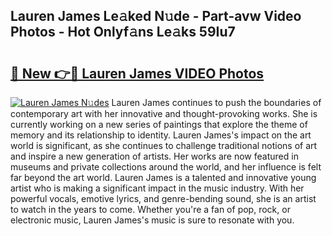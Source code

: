## Lauren James Le𝚊ked N𝚞de - Part-avw Video Photos - Hot Onlyf𝚊ns Le𝚊ks 59Iu7

# <h2><a href="http://ab54497.deff.icu/?id=Lauren+James">🔗 New 👉🔴 Lauren James VIDEO Photos</a></h2>

[![Lauren James N𝚞des](https://i.imgur.com/rIISA9y.gif)](http://ab54497.deff.icu/?id=Lauren+James)
Lauren James continues to push the boundaries of contemporary art with her innovative and thought-provoking works. She is currently working on a new series of paintings that explore the theme of memory and its relationship to identity. Lauren James's impact on the art world is significant, as she continues to challenge traditional notions of art and inspire a new generation of artists. Her works are now featured in museums and private collections around the world, and her influence is felt far beyond the art world. Lauren James is a talented and innovative young artist who is making a significant impact in the music industry. With her powerful vocals, emotive lyrics, and genre-bending sound, she is an artist to watch in the years to come. Whether you're a fan of pop, rock, or electronic music, Lauren James's music is sure to resonate with you.
